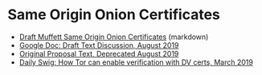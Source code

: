# Same Origin Onion Certificates

* [Draft Muffett Same Origin Onion Certificates](draft-muffett-same-origin-onion-certificates.md) (markdown)
* [Google Doc: Draft Text Discussion, August 2019](https://docs.google.com/document/d/1xE5eaDMiOKphDxijK9tfIWHUB-h-fTG8tb3laofXLSc/edit?usp=sharing)
* [Original Proposal Text, Deprecated August 2019](readme-original.md)
* [Daily Swig: How Tor can enable verification with DV certs, March 2019](https://portswigger.net/daily-swig/how-tor-can-enable-verification-with-dv-certs)
